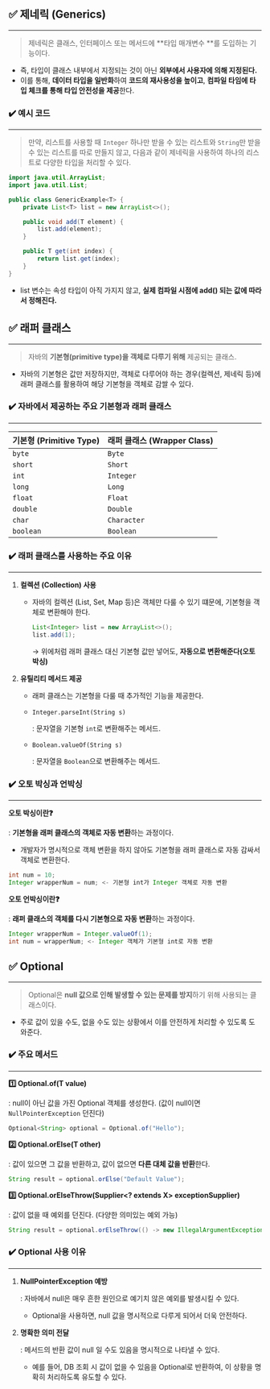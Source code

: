 ## ✅ 제네릭 (Generics)

---

> 제네릭은 클래스, 인터페이스 또는 메서드에 **타입 매개변수 <T>**를 도입하는 기능이다.
>
- 즉, 타입이 클래스 내부에서 지정되는 것이 아닌 **외부에서 사용자에 의해 지정된다.**
- 이를 통해, **데이터 타입을 일반화**하여 **코드의 재사용성을 높이고**, **컴파일 타임에 타입 체크를 통해 타입 안전성을 제공**한다.

### ✔️ 예시 코드

---

> 만약, 리스트를 사용할 때 `Integer` 하나만 받을 수 있는 리스트와 `String`만 받을 수 있는 리스트를 따로 만들지 않고, 다음과 같이 제네릭을 사용하여 하나의 리스트로 다양한 타입을 처리할 수 있다.
>

```java
import java.util.ArrayList;
import java.util.List;

public class GenericExample<T> {
    private List<T> list = new ArrayList<>();

    public void add(T element) {
        list.add(element);
    }

    public T get(int index) {
        return list.get(index);
    }
}
```

- list 변수는 속성 타입이 아직 가지지 않고, **실제 컴파일 시점에 add() 되는 값에 따라서 정해진다.**

## ✅ 래퍼 클래스

---

> 자바의 **기본형(primitive type)을 객체로 다루기 위해** 제공되는 클래스.
>
- 자바의 기본형은 값만 저장하지만, 객체로 다루어야 하는 경우(컬렉션, 제네릭 등)에 래퍼 클래스를 활용하여 해당 기본형을 객체로 감쌀 수 있다.

### ✔️ 자바에서 제공하는 주요 기본형과 래퍼 클래스

---

| 기본형 (Primitive Type) | 래퍼 클래스 (Wrapper Class) |
| --- | --- |
| `byte` | `Byte` |
| `short` | `Short` |
| `int` | `Integer` |
| `long` | `Long` |
| `float` | `Float` |
| `double` | `Double` |
| `char` | `Character` |
| `boolean` | `Boolean` |

### ✔️ 래퍼 클래스를 사용하는 주요 이유

---

1. **컬렉션 (Collection) 사용**
    - 자바의 컬렉션 (List, Set, Map 등)은 객체만 다룰 수 있기 떄문에, 기본형을 객체로 변환해야 한다.

        ```java
        List<Integer> list = new ArrayList<>();
        list.add(1); 
        ```

      → 위에처럼 래퍼 클래스 대신 기본형 값만 넣어도, **자동으로 변환해준다(오토 박싱)**

2. **유틸리티 메서드 제공**
    - 래퍼 클래스는 기본형을 다룰 때 추가적인 기능을 제공한다.
    - `Integer.parseInt(String s)`

      : 문자열을 기본형 `int`로 변환해주는 메서드.

    - `Boolean.valueOf(String s)`

      : 문자열을 `Boolean`으로 변환해주는 메서드.


### ✔️ 오토 박싱과 언박싱

---

**오토 박싱이란❓**

: **기본형을 래퍼 클래스의 객체로 자동 변환**하는 과정이다.

- 개발자가 명시적으로 객체 변환을 하지 않아도 기본형을 래퍼 클래스로 자동 감싸서 객체로 변환한다.

```java
int num = 10;
Integer wrapperNum = num; <- 기본형 int가 Integer 객체로 자동 변환
```

**오토 언박싱이란❓**

: **래퍼 클래스의 객체를 다시 기본형으로 자동 변환**하는 과정이다.

```java
Integer wrapperNum = Integer.valueOf(1);
int num = wrapperNum; <- Integer 객체가 기본형 int로 자동 변환
```

## ✅ Optional

---

> Optional은 **null 값으로 인해 발생할 수 있는 문제를 방지**하기 위해 사용되는 클래스이다.
>
- 주로 값이 있을 수도, 없을 수도 있는 상황에서 이를 안전하게 처리할 수 있도록 도와준다.

### ✔️ 주요 메서드

---

**1️⃣ Optional.of(T value)**

: null이 아닌 값을 가진 Optional 객체를 생성한다. (값이 null이면 `NullPointerException` 던진다)

```java
Optional<String> optional = Optional.of("Hello");
```

**2️⃣ Optional.orElse(T other)**

: 값이 있으면 그 값을 반환하고, 값이 없으면 **다른 대체 값을 반환**한다.

```java
String result = optional.orElse("Default Value");
```

**3️⃣ Optional.orElseThrow(Supplier<? extends X> exceptionSupplier)**

: 값이 없을 때 예외를 던진다. (다양한 의미있는 예외 가능)

```java
String result = optional.orElseThrow(() -> new IllegalArgumentException("값이 없음"));
```

### ✔️ Optional 사용 이유

---

1. **NullPointerException 예방**

   : 자바에서 null은 매우 흔한 원인으로 예기치 않은 예외를 발생시킬 수 있다.

    - Optional을 사용하면, null 값을 명시적으로 다루게 되어서 더욱 안전하다.
2. **명확한 의미 전달**

   : 메서드의 반환 값이 null 일 수도 있음을 명시적으로 나타낼 수 있다.

    - 예를 들어, DB 조회 시 값이 없을 수 있음을 Optional로 반환하여, 이 상황을 명확히 처리하도록 유도할 수 있다.
